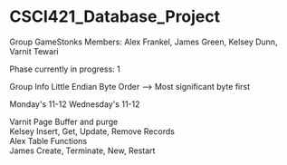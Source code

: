 # CSCI421_Database_Project

Group GameStonks
Members: Alex Frankel, James Green, Kelsey Dunn, Varnit Tewari

Phase currently in progress: 1

Group Info
Little Endian Byte Order --> Most significant byte first 

Monday's 11-12
Wednesday's 11-12

Varnit Page Buffer and purge  
Kelsey Insert, Get, Update, Remove Records  
Alex Table Functions  
James Create, Terminate, New, Restart  
